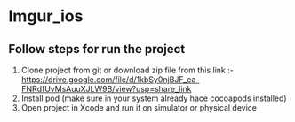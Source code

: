 # Imgur_ios

## Follow steps for run the project

1. Clone project from git or download zip file from this link :- https://drive.google.com/file/d/1kbSy0njBJF_ea-FNRdfUvMsAuuXJLW9B/view?usp=share_link
2. Install pod (make sure in your system already hace cocoapods installed)
3. Open project in Xcode and run it on simulator or physical device

